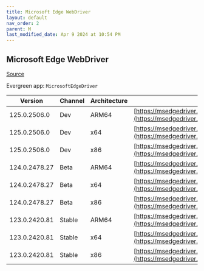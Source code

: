 ```yaml
---
title: Microsoft Edge WebDriver
layout: default
nav_order: 2
parent: M
last_modified_date: Apr 9 2024 at 10:54 PM
---
```


## Microsoft Edge WebDriver

[Source](https://www.microsoft.com/edge)

Evergreen app: `MicrosoftEdgeDriver`

| Version       | Channel | Architecture | URI                                                                                                                                            |
| ------------- | ------- | ------------ | ---------------------------------------------------------------------------------------------------------------------------------------------- |
| 125.0.2506.0  | Dev     | ARM64        | [https://msedgedriver.azureedge.net/125.0.2506.0/edgedriver_arm64.zip](https://msedgedriver.azureedge.net/125.0.2506.0/edgedriver_arm64.zip)   |
| 125.0.2506.0  | Dev     | x64          | [https://msedgedriver.azureedge.net/125.0.2506.0/edgedriver_win64.zip](https://msedgedriver.azureedge.net/125.0.2506.0/edgedriver_win64.zip)   |
| 125.0.2506.0  | Dev     | x86          | [https://msedgedriver.azureedge.net/125.0.2506.0/edgedriver_win32.zip](https://msedgedriver.azureedge.net/125.0.2506.0/edgedriver_win32.zip)   |
| 124.0.2478.27 | Beta    | ARM64        | [https://msedgedriver.azureedge.net/124.0.2478.27/edgedriver_arm64.zip](https://msedgedriver.azureedge.net/124.0.2478.27/edgedriver_arm64.zip) |
| 124.0.2478.27 | Beta    | x64          | [https://msedgedriver.azureedge.net/124.0.2478.27/edgedriver_win64.zip](https://msedgedriver.azureedge.net/124.0.2478.27/edgedriver_win64.zip) |
| 124.0.2478.27 | Beta    | x86          | [https://msedgedriver.azureedge.net/124.0.2478.27/edgedriver_win32.zip](https://msedgedriver.azureedge.net/124.0.2478.27/edgedriver_win32.zip) |
| 123.0.2420.81 | Stable  | ARM64        | [https://msedgedriver.azureedge.net/123.0.2420.81/edgedriver_arm64.zip](https://msedgedriver.azureedge.net/123.0.2420.81/edgedriver_arm64.zip) |
| 123.0.2420.81 | Stable  | x64          | [https://msedgedriver.azureedge.net/123.0.2420.81/edgedriver_win64.zip](https://msedgedriver.azureedge.net/123.0.2420.81/edgedriver_win64.zip) |
| 123.0.2420.81 | Stable  | x86          | [https://msedgedriver.azureedge.net/123.0.2420.81/edgedriver_win32.zip](https://msedgedriver.azureedge.net/123.0.2420.81/edgedriver_win32.zip) |
